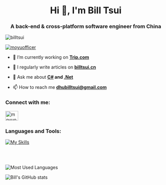 <h1 align="center">Hi 👋, I'm Bill Tsui</h1>
<h3 align="center">A back-end & cross-platform software engineer from China</h3>

<p align="left"> <img src="https://komarev.com/ghpvc/?username=billtsui&label=Profile%20views&color=0e75b6&style=flat" alt="billtsui" /> </p>

<p align="left"> <a href="https://twitter.com/moyuofficer" target="blank"><img src="https://img.shields.io/twitter/follow/moyuofficer?logo=twitter&style=for-the-badge" alt="moyuofficer" /></a> </p>

- 🔭 I’m currently working on **[Trip.com](https://www.trip.com)**

- 📝 I regularly write articles on **[billtsui.cn](https://www.billtsui.cn)**

- 💬 Ask me about **[C#](https://dotnet.microsoft.com/en-us/languages/csharp) and [.Net](https://dotnet.microsoft.com/en-us/)**

- 📫 How to reach me **dhubilltsui@gmail.com**

### Connect with me:
<p align="left">
<a href="https://twitter.com/moyuofficer" target="_blank"><img align="center" src="https://raw.githubusercontent.com/rahuldkjain/github-profile-readme-generator/master/src/images/icons/Social/twitter.svg" alt="moyuofficer" height="30" width="40" /></a>
</p>

### Languages and Tools:
[![My Skills](https://skillicons.dev/icons?i=c,cs,dotnet,html,js,vue,mysql,redis,mongodb,sqlite,git,github,gitlab,docker,nginx,cmake,rabbitmq,linux,apple,windows,bash,powershell,vscode,visualstudio,clion,rider,postman,selenium&theme=light&perline=14)](https://github.com/billtsui)

<br/>
<br/>

![Most Used Languages](https://github-readme-stats.vercel.app/api/top-langs/?username=billtsui&langs_count=8)

![Bill's GitHub stats](https://github-readme-stats.vercel.app/api?username=billtsui&show_icons=true)
